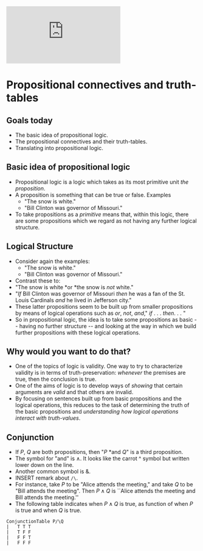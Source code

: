 <script>
  MathJax = {
    tex: {inlineMath: [['$', '$'], ['\\(', '\\)']]}
  };
  </script>
  <script id="MathJax-script" async src="https://cdn.jsdelivr.net/npm/mathjax@3/es5/tex-chtml.js"></script>

<iframe src="https://www.nytimes.com" style="border: none;"></iframe>

# Propositional connectives and truth-tables

## Goals today

-   The basic idea of propositional logic.
-   The propositional connectives and their truth-tables.
-   Translating into propositional logic.

## Basic idea of propositional logic

-   Propositional logic is a logic which takes as its most
    primitive unit *the proposition*.
-   A proposition is something that can be true or false. Examples
    - "The snow is white."
    - "Bill Clinton was governor of Missouri."
-   To take propositions as a *primitive* means that, within this logic,
    there are some propositions which we regard as not having any
    further logical structure.

## Logical Structure

-   Consider again the examples:
    - "The snow is white."
    - "Bill Clinton was governor of Missouri."
-   Contrast these to:
  - "The snow is white *or *the snow is *not* white."
  - "*If* Bill Clinton was governor of Missouri *then* he was a fan of the St. Louis Cardinals *and* he lived in Jefferson city."
-   These latter propositions seem to be built up from smaller
    propositions by means of logical operations such as *or*, *not*,
    *and*," *if* . . . *then*. . . "
-   So in propositional logic, the idea is to take some propositions as
    basic \-- having no further structure \-- and looking at the way in
    which we build further propositions with these logical operations.

## Why would you want to do that?

-   One of the topics of logic is validity. One way to try to characterize validity is in terms of
    truth-preservation: *whenever* the premises are true, then the
    conclusion is true.
-   One of the aims of logic is to develop ways of *showing* that
    certain arguments are *valid* and that others are invalid.
-   By focusing on sentences built up from basic propositions and the
    logical operations, this reduces to the task of determining the
    truth of the basic propositions and *understanding how logical
    operations interact with truth-values*.


## Conjunction

-   If $P$, $Q$ are both propositions, then "$P$ *and $Q$" is a third proposition.
-   The symbol for "and" is $\wedge$. It looks like the carrot ^ symbol but written lower down on the line.
-   Another common symbol is &.
-   INSERT remark about `/\`.
-   For instance, take *P* to be "Alice attends the meeting," and take *Q* to be "Bill attends
        the meeting". Then $P\wedge Q$ is ``Alice attends the meeting and Bill attends the meeting.''
-  The following table indicates when $P\wedge Q$ is true, as function of when $P$ is true and when $Q$ is true.

~~~{.TruthTable .Simple options="strictGivens autoAtoms nocounterexample nocheck" submission="none"}
ConjunctionTable P/\Q
|   T T T
|   T F F
|   F F T
|   F F F
~~~
